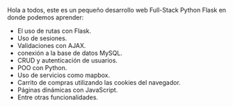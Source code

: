 Hola a todos, este es un pequeño desarrollo web Full-Stack Python Flask en donde podemos aprender:
- El uso de rutas con Flask.
- Uso de sesiones.
- Validaciones con AJAX.
- conexión a la base de datos MySQL.
- CRUD y autenticación de usuarios.
- POO con Python.
- Uso de servicios como mapbox.
- Carrito de compras utilizando las cookies del navegador.
- Páginas dinámicas con JavaScript.
- Entre otras funcionalidades.
